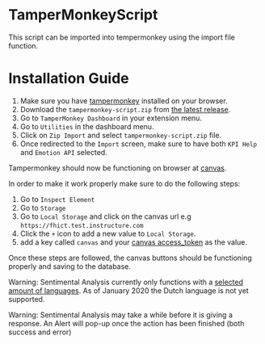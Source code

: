 # TamperMonkeyScript

This script can be imported into tempermonkey using the import file function.

# Installation Guide
1. Make sure you have [tampermonkey](https://www.tampermonkey.net) installed on your browser.
2. Download the `tampermonkey-script.zip` from [the latest release](https://github.com/Nudge-Crew/TamperMonkeyScript/releases/tag/1.0.0).
3. Go to `TamperMonkey Dashboard` in your extension menu.
4. Go to `Utilities` in the dashboard menu.
5. Click on `Zip Import` and select `tampermonkey-script.zip` file.
6. Once redirected to the `Import` screen, make sure to have both `KPI Help` and `Emotion API` selected.

Tampermonkey should now be functioning on browser at [canvas](https://fhict.test.instructure.com).

In order to make it work properly make sure to do the following steps:
1. Go to `Inspect Element`
2. Go to `Storage`
3. Go to `Local Storage` and click on the canvas url e.g `https://fhict.test.instructure.com`
4. Click the `+` icon to add a new value to `Local Storage`.
5. add a key called `canvas` and your [canvas access_token](https://canvas.instructure.com/doc/api/file.oauth.html#manual-token-generation) as the value.

Once these steps are followed, the canvas buttons should be functioning properly and saving to the database.

Warning: Sentimental Analysis currently only functions with a [selected amount of languages](https://cloud.google.com/natural-language/docs/languages). As of January 2020 the Dutch language is not yet supported.

Warning: Sentimental Analysis may take a while before it is giving a response. An Alert will pop-up once the action has been finished (both success and error)
